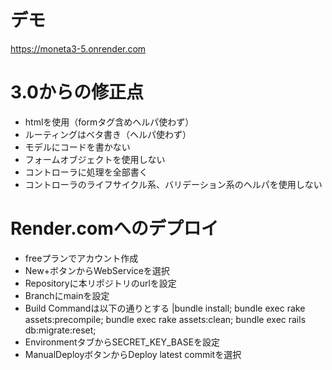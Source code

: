 # デモ
https://moneta3-5.onrender.com

# 3.0からの修正点
- htmlを使用（formタグ含めヘルパ使わず）
- ルーティングはベタ書き（ヘルパ使わず）
- モデルにコードを書かない
- フォームオブジェクトを使用しない
- コントローラに処理を全部書く
- コントローラのライフサイクル系、バリデーション系のヘルパを使用しない

# Render.comへのデプロイ
- freeプランでアカウント作成
- New+ボタンからWebServiceを選択
- Repositoryに本リポジトリのurlを設定
- Branchにmainを設定
- Build Commandは以下の通りとする
  |bundle install; bundle exec rake assets:precompile; bundle exec rake assets:clean; bundle exec rails db:migrate:reset;
- EnvironmentタブからSECRET_KEY_BASEを設定
- ManualDeployボタンからDeploy latest commitを選択
